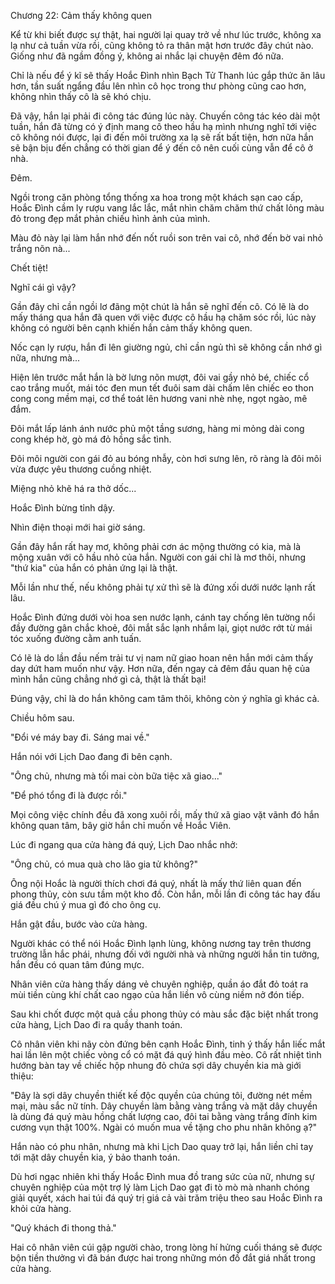 




Chương 22: Cảm thấy không quen


Kể từ khi biết được sự thật, hai người lại quay trở về như lúc trước, không xa lạ như cả tuần vừa rồi, cũng không tỏ ra thân mật hơn trước đây chút nào. Giống như đã ngầm đồng ý, không ai nhắc lại chuyện đêm đó nữa.

Chỉ là nếu để ý kĩ sẽ thấy Hoắc Đình nhìn Bạch Tử Thanh lúc gắp thức ăn lâu hơn, tần suất ngẩng đầu lên nhìn cô học trong thư phòng cũng cao hơn, không nhìn thấy cô là sẽ khó chịu.

Đã vậy, hắn lại phải đi công tác đúng lúc này. Chuyến công tác kéo dài một tuần, hắn đã từng có ý định mang cô theo hầu hạ mình nhưng nghĩ tới việc cô không nói được, lại đi đến môi trường xa lạ sẽ rất bất tiện, hơn nữa hắn sẽ bận bịu đến chẳng có thời gian để ý đến cô nên cuối cùng vẫn để cô ở nhà.

Đêm.

Ngồi trong căn phòng tổng thống xa hoa trong một khách sạn cao cấp, Hoắc Đình cầm ly rượu vang lắc lắc, mắt nhìn chăm chăm thứ chất lỏng màu đỏ trong đẹp mắt phản chiếu hình ảnh của mình.

Màu đỏ này lại làm hắn nhớ đến nốt ruồi son trên vai cô, nhớ đến bờ vai nhỏ trắng nõn nà...

Chết tiệt!

Nghĩ cái gì vậy?

Gần đây chỉ cần ngồi lơ đãng một chút là hắn sẽ nghĩ đến cô. Có lẽ là do mấy tháng qua hắn đã quen với việc được cô hầu hạ chăm sóc rồi, lúc này không có người bên cạnh khiến hắn cảm thấy không quen.

Nốc cạn ly rượu, hắn đi lên giường ngủ, chỉ cần ngủ thì sẽ không cần nhớ gì nữa, nhưng mà...

Hiện lên trước mắt hắn là bờ lưng nõn mượt, đôi vai gầy nhỏ bé, chiếc cổ cao trắng muốt, mái tóc đen mun tết đuôi sam dài chấm lên chiếc eo thon cong cong mềm mại, cơ thể toát lên hương vani nhè nhẹ, ngọt ngào, mê đắm.

Đôi mắt lấp lánh ánh nước phủ một tầng sương, hàng mi mỏng dài cong cong khép hờ, gò má đỏ hồng sắc tình.

Đôi môi người con gái đỏ au bóng nhẫy, còn hơi sưng lên, rõ ràng là đôi môi vừa được yêu thương cuồng nhiệt.

Miệng nhỏ khẽ há ra thở dốc...

Hoắc Đình bừng tỉnh dậy.

Nhìn điện thoại mới hai giờ sáng.

Gần đây hắn rất hay mơ, không phải cơn ác mộng thường có kia, mà là mộng xuân với cô hầu nhỏ của hắn. Người con gái chỉ là mơ thôi, nhưng "thứ kia" của hắn có phản ứng lại là thật.

Mỗi lần như thế, nếu không phải tự xử thì sẽ là đứng xối dưới nước lạnh rất lâu.

Hoắc Đình đứng dưới vòi hoa sen nước lạnh, cánh tay chống lên tường nổi đầy đường gân chắc khoẻ, đôi mắt sắc lạnh nhắm lại, giọt nước rớt từ mái tóc xuống đường cằm anh tuấn.

Có lẽ là do lần đầu nếm trải tư vị nam nữ giao hoan nên hắn mới cảm thấy day dứt ham muốn như vậy. Hơn nữa, đến ngay cả đêm đầu quan hệ của mình hắn cũng chẳng nhớ gì cả, thật là thất bại!

Đúng vậy, chỉ là do hắn không cam tâm thôi, không còn ý nghĩa gì khác cả.

Chiều hôm sau.

"Đổi vé máy bay đi. Sáng mai về."

Hắn nói với Lịch Dao đang đi bên cạnh.

"Ông chủ, nhưng mà tối mai còn bữa tiệc xã giao..."

"Để phó tổng đi là được rồi."

Mọi công việc chính đều đã xong xuôi rồi, mấy thứ xã giao vặt vãnh đó hắn không quan tâm, bây giờ hắn chỉ muốn về Hoắc Viên.

Lúc đi ngang qua cửa hàng đá quý, Lịch Dao nhắc nhở:

"Ông chủ, có mua quà cho lão gia tử không?"

Ông nội Hoắc là người thích chơi đá quý, nhất là mấy thứ liên quan đến phong thủy, còn sưu tầm một kho đồ. Còn hắn, mỗi lần đi công tác hay đấu giá đều chú ý mua gì đó cho ông cụ.

Hắn gật đầu, bước vào cửa hàng.

Người khác có thể nói Hoắc Đình lạnh lùng, không nương tay trên thương trường lẫn hắc phái, nhưng đối với người nhà và những người hắn tin tưởng, hắn đều có quan tâm đúng mực.

Nhân viên cửa hàng thấy dáng vẻ chuyên nghiệp, quần áo đắt đỏ toát ra mùi tiền cùng khí chất cao ngạo của hắn liền vô cùng niềm nở đón tiếp.

Sau khi chốt được một quả cầu phong thủy có màu sắc đặc biệt nhất trong cửa hàng, Lịch Dao đi ra quầy thanh toán.

Cô nhân viên khi nãy còn đứng bên cạnh Hoắc Đình, tinh ý thấy hắn liếc mắt hai lần lên một chiếc vòng cổ có mặt đá quý hình đầu mèo. Cô rất nhiệt tình hướng bàn tay về chiếc hộp nhung đỏ chứa sợi dây chuyền kia mà giới thiệu:

"Đây là sợi dây chuyền thiết kế độc quyền của chúng tôi, đường nét mềm mại, màu sắc nữ tính. Dây chuyền làm bằng vàng trắng và mặt dây chuyền là dùng đá quý màu hồng chất lượng cao, đôi tai bằng vàng trắng đính kim cương vụn thật 100%. Ngài có muốn mua về tặng cho phu nhân không ạ?"

Hắn nào có phu nhân, nhưng mà khi Lịch Dao quay trở lại, hắn liền chỉ tay tới mặt dây chuyền kia, ý bảo thanh toán.

Dù hơi ngạc nhiên khi thấy Hoắc Đình mua đồ trang sức của nữ, nhưng sự chuyên nghiệp của một trợ lý làm Lịch Dao gạt đi tò mò mà nhanh chóng giải quyết, xách hai túi đá quý trị giá cả vài trăm triệu theo sau Hoắc Đình ra khỏi cửa hàng.

"Quý khách đi thong thả."

Hai cô nhân viên cúi gập người chào, trong lòng hí hửng cuối tháng sẽ được bộn tiền thưởng vì đã bán được hai trong những món đồ đắt giá nhất trong cửa hàng.




